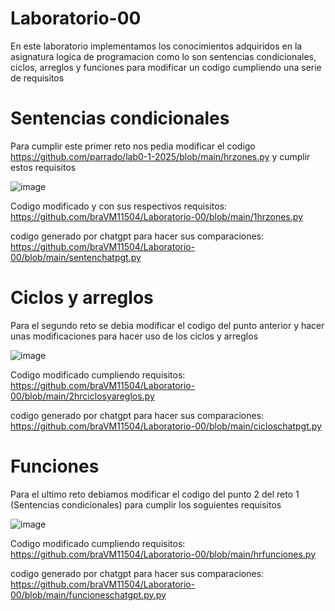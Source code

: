 # Laboratorio-00

En este laboratorio implementamos los conocimientos adquiridos en la asignatura logica de programacion como lo son sentencias condicionales, ciclos, arreglos y funciones para modificar un codigo cumpliendo una serie de requisitos 

# Sentencias condicionales

Para cumplir este primer reto nos pedia modificar el codigo https://github.com/parrado/lab0-1-2025/blob/main/hrzones.py y cumplir estos requisitos

![image](https://github.com/user-attachments/assets/3140189a-df31-4a8e-a6fb-3285653519fe)

Codigo modificado y con sus respectivos requisitos: https://github.com/braVM11504/Laboratorio-00/blob/main/1hrzones.py 

codigo generado por chatgpt para hacer sus comparaciones: https://github.com/braVM11504/Laboratorio-00/blob/main/sentenchatpgt.py

# Ciclos y arreglos 

Para el segundo reto se debia modificar el codigo del punto anterior y hacer unas modificaciones para hacer uso de los ciclos y arreglos 

![image](https://github.com/user-attachments/assets/0810ba63-4be3-456d-a8bd-ffe2569686a0)

Codigo modificado cumpliendo requisitos: https://github.com/braVM11504/Laboratorio-00/blob/main/2hrciclosyareglos.py

codigo generado por chatgpt para hacer sus comparaciones: https://github.com/braVM11504/Laboratorio-00/blob/main/cicloschatpgt.py

# Funciones 

Para el ultimo reto debiamos modificar el codigo del punto 2 del reto 1 (Sentencias condicionales) para cumplir los soguientes requisitos 

![image](https://github.com/user-attachments/assets/f9d08226-4ea3-41c6-98c1-5eda84aa1230)

Codigo modificado cumpliendo requisitos: https://github.com/braVM11504/Laboratorio-00/blob/main/hrfunciones.py

codigo generado por chatgpt para hacer sus comparaciones: https://github.com/braVM11504/Laboratorio-00/blob/main/funcioneschatgpt.py.py






